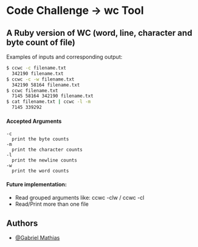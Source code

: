 # Code Challenge -> wc Tool 
## A Ruby version of WC (word, line, character and byte count of file)
Examples of inputs and corresponding output:
```bash
$ ccwc -c filename.txt
  342190 filename.txt
$ ccwc -c -w filename.txt
  342190 58164 filename.txt
$ ccwc filename.txt
  7145 58164 342190 filename.txt
$ cat filename.txt | ccwc -l -m
  7145 339292
```

#### Accepted Arguments
```
-c
  print the byte counts
-m
  print the character counts
-l
  print the newline counts
-w
  print the word counts
```

#### Future implementation:
* Read grouped arguments like: ccwc -clw / ccwc -cl  
* Read/Print more than one file


## Authors

- [@Gabriel Mathias](https://www.github.com/gablemathias)